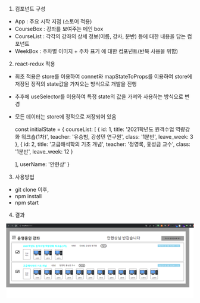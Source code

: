 1. 컴포넌트 구성

- App : 주요 시작 지점 (스토어 적용)
- CourseBox : 강좌를 보여주는 메인 box
- CourseList : 각각의 강좌의 상세 정보(이름, 강사, 분반) 등에 대한 내용을 담는 컴포넌트
- WeekBox : 주차별 이미지 + 주차 표기 에 대한 컴포넌트(반복 사용을 위함)

2. react-redux 적용

- 최초 적용은 store를 이용하여 connet와 mapStateToProps를 이용하여 store에 저장된 정적의 state값을 가져오는 방식으로 개발을 진행

- 추후에 useSelector를 이용하여 특정 state의 값을 가져와 사용하는 방식으로 변경
- 모든 데이터는 store에 정적으로 저장되어 있음

  const initialState = {
    courseList: [
    {
    id: 1,
    title: '2021학년도 원격수업 역량강화 워크숍(1차)',
    teacher: '유승범, 강성민 연구원',
    class: '1분반',
    leave_week: 3
    },
    {
    id: 2,
    title: '고급해석학의 기초 개념',
    teacher: '정영록, 홍성금 교수',
    class: '1분반',
    leave_week: 12
    }

    ],
    userName: '안현상'
  }

3. 사용방법

- git clone 이후,
- npm install
- npm start

4. 결과

<img src='./result.PNG'>